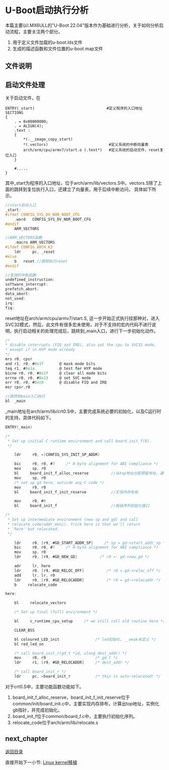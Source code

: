 # U-Boot启动执行分析

本篇主要以I.MX6ULL的"U-Boot 22.04"版本作为基础进行分析，关于如何分析启动流程，主要关注两个部分。

1. 用于定义文件加载的u-boot.lds文件
2. 生成的描述函数和文件位置的u-boot.map文件

## 文件说明



## 启动文件处理

关于启动文件，在

```shell
ENTRY(_start)                                #定义程序的入口地址
SECTIONS
{
    . = 0x00000000;
    . = ALIGN(4);
    .text :
    {
        *(.__image_copy_start)
        *(.vectors)                           #定义系统的中断向量表
        arch/arm/cpu/armv7/start.o (.text*)   #定义系统的启动文件，reset复位入口
    }
    
    #.....
}
```

其中_start为程序的入口地址，位于arch/arm/lib/vectors.S中。vectors.S除了上面的跳转到复位执行入口，还建立了向量表，用于后续中断访问， 具体如下所示。

```c
//start启动入口
_start:
#ifdef CONFIG_SYS_DV_NOR_BOOT_CFG
    .word   CONFIG_SYS_DV_NOR_BOOT_CFG
#endif
    ARM_VECTORS 

//ARM_VECTORS函数
    .macro ARM_VECTORS
#ifdef CONFIG_ARCH_K3
    ldr     pc, _reset
#else
    b   reset //跳转执行reset
#endif

//支持的中断函数
undefined_instruction:
software_interrupt:
prefetch_abort:
data_abort:
not_used:
irq:
fiq:
```

reset地址在arch/arm/cpu/armv7/start.S, 这一步开始正式执行挂那种对，进入SVC32模式，然后，此文件有很多宏未使用，对于不支持的宏内代码不进行说明，执行启动相关的处理完成后，跳转到_main入口，进行下一步初始化动作。

```c
/*
* disable interrupts (FIQ and IRQ), also set the cpu to SVC32 mode,
* except if in HYP mode already
*/
mrs r0, cpsr
and r1, r0, #0x1f       @ mask mode bits
teq r1, #0x1a           @ test for HYP mode
bicne r0, r0, #0x1f     @ clear all mode bits
orrne r0, r0, #0x13     @ set SVC mode
orr r0, r0, #0xc0       @ disable FIQ and IRQ
msr cpsr,r0

//跳转到main入口执行
bl  _main
```

_main地址在arch/arm/lib/crt0.S中，主要完成系统必要的初始化，以及C运行时的支持，具体代码如下。

```c
ENTRY(_main)

/*
 * Set up initial C runtime environment and call board_init_f(0).
 */

    ldr     r0, =(CONFIG_SYS_INIT_SP_ADDR)

    bic     r0, r0, #7     /* 8-byte alignment for ABI compliance */
    mov     sp, r0
    bl     board_init_f_alloc_reserve          //从top地址分配预留地址，通过CONFIG_SYS_MALLOC_F_LEN定义
    mov     sp, r0
    /* set up gd here, outside any C code */
    mov     r9, r0
    bl     board_init_f_init_reserve           //实现内存布局

    mov     r0, #0                     
    bl     board_init_f                        //板级序列初始化接口

/*
 * Set up intermediate environment (new sp and gd) and call
 * relocate_code(addr_moni). Trick here is that we'll return
 * 'here' but relocated.
 */

    ldr     r0, [r9, #GD_START_ADDR_SP]     /* sp = gd->start_addr_sp */
    bic     r0, r0, #7     /* 8-byte alignment for ABI compliance */
    mov     sp, r0
    ldr     r9, [r9, #GD_NEW_GD]          /* r9 <- gd->new_gd */

    adr     lr, here
    ldr     r0, [r9, #GD_RELOC_OFF]          /* r0 = gd->reloc_off */
    add     lr, lr, r0
    ldr     r0, [r9, #GD_RELOCADDR]          /* r0 = gd->relocaddr */
    b     relocate_code

here:

    bl     relocate_vectors

    /* Set up final (full) environment */

    bl     c_runtime_cpu_setup     /* we still call old routine here */

    CLEAR_BSS                       

    bl coloured_LED_init                /* led初始化, __weak未定义 */
    bl red_led_on

    /* call board_init_r(gd_t *id, ulong dest_addr) */
    mov     r0, r9                      /* gd_t */
    ldr     r1, [r9, #GD_RELOCADDR]     /* dest_addr */

    /* call board_init_r */
    ldr     pc, =board_init_r           /* this is auto-relocated! */
```

对于crt0.S中，主要功能函数功能如下。

1. board_init_f_alloc_reserve，board_init_f_init_reserve位于common/init/board_init.c中，主要实现内存排布，计算出top地址，实例化gb指针，并完成初始化。
2. board_init_f位于common/board_f.c中，主要执行初始化序列。
3. relocate_code位于arch/arm/lib/relocate.s

## next_chapter

[返回目录](./SUMMARY.md)

直接开始下一小节: [Linux kernel移植](./ch02-06.kernel_transplate.md)
